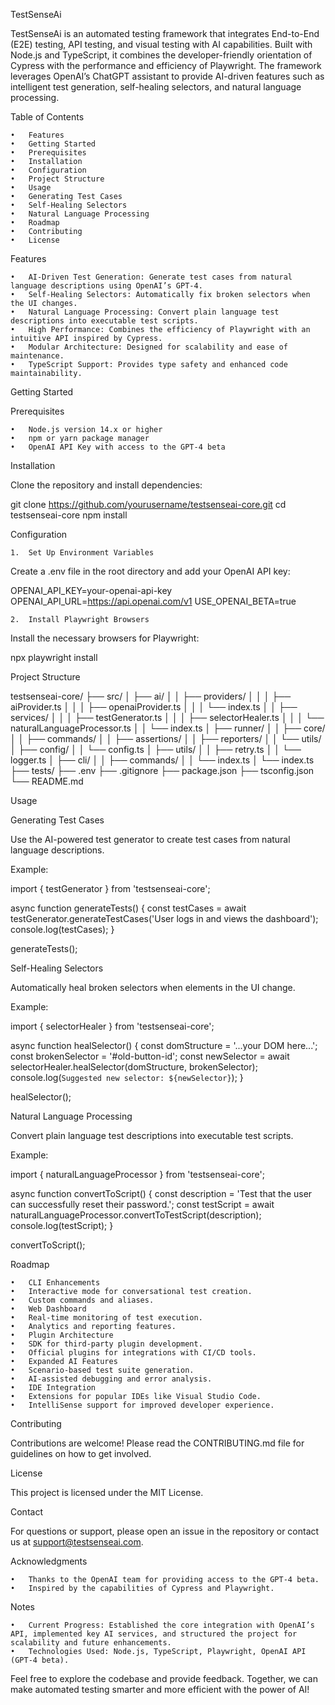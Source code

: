 TestSenseAi

TestSenseAi is an automated testing framework that integrates End-to-End (E2E) testing, API testing, and visual testing with AI capabilities. Built with Node.js and TypeScript, it combines the developer-friendly orientation of Cypress with the performance and efficiency of Playwright. The framework leverages OpenAI’s ChatGPT assistant to provide AI-driven features such as intelligent test generation, self-healing selectors, and natural language processing.

Table of Contents

    •	Features
    •	Getting Started
    •	Prerequisites
    •	Installation
    •	Configuration
    •	Project Structure
    •	Usage
    •	Generating Test Cases
    •	Self-Healing Selectors
    •	Natural Language Processing
    •	Roadmap
    •	Contributing
    •	License

Features

    •	AI-Driven Test Generation: Generate test cases from natural language descriptions using OpenAI’s GPT-4.
    •	Self-Healing Selectors: Automatically fix broken selectors when the UI changes.
    •	Natural Language Processing: Convert plain language test descriptions into executable test scripts.
    •	High Performance: Combines the efficiency of Playwright with an intuitive API inspired by Cypress.
    •	Modular Architecture: Designed for scalability and ease of maintenance.
    •	TypeScript Support: Provides type safety and enhanced code maintainability.

Getting Started

Prerequisites

    •	Node.js version 14.x or higher
    •	npm or yarn package manager
    •	OpenAI API Key with access to the GPT-4 beta

Installation

Clone the repository and install dependencies:

git clone https://github.com/yourusername/testsenseai-core.git
cd testsenseai-core
npm install

Configuration

    1.	Set Up Environment Variables

Create a .env file in the root directory and add your OpenAI API key:

OPENAI_API_KEY=your-openai-api-key
OPENAI_API_URL=https://api.openai.com/v1
USE_OPENAI_BETA=true

    2.	Install Playwright Browsers

Install the necessary browsers for Playwright:

npx playwright install

Project Structure

testsenseai-core/
├── src/
│ ├── ai/
│ │ ├── providers/
│ │ │ ├── aiProvider.ts
│ │ │ ├── openaiProvider.ts
│ │ │ └── index.ts
│ │ ├── services/
│ │ │ ├── testGenerator.ts
│ │ │ ├── selectorHealer.ts
│ │ │ └── naturalLanguageProcessor.ts
│ │ └── index.ts
│ ├── runner/
│ │ ├── core/
│ │ ├── commands/
│ │ ├── assertions/
│ │ ├── reporters/
│ │ └── utils/
│ ├── config/
│ │ └── config.ts
│ ├── utils/
│ │ ├── retry.ts
│ │ └── logger.ts
│ ├── cli/
│ │ ├── commands/
│ │ └── index.ts
│ └── index.ts
├── tests/
├── .env
├── .gitignore
├── package.json
├── tsconfig.json
└── README.md

Usage

Generating Test Cases

Use the AI-powered test generator to create test cases from natural language descriptions.

Example:

import { testGenerator } from 'testsenseai-core';

async function generateTests() {
const testCases = await testGenerator.generateTestCases('User logs in and views the dashboard');
console.log(testCases);
}

generateTests();

Self-Healing Selectors

Automatically heal broken selectors when elements in the UI change.

Example:

import { selectorHealer } from 'testsenseai-core';

async function healSelector() {
const domStructure = '<html>...your DOM here...</html>';
const brokenSelector = '#old-button-id';
const newSelector = await selectorHealer.healSelector(domStructure, brokenSelector);
console.log(`Suggested new selector: ${newSelector}`);
}

healSelector();

Natural Language Processing

Convert plain language test descriptions into executable test scripts.

Example:

import { naturalLanguageProcessor } from 'testsenseai-core';

async function convertToScript() {
const description = 'Test that the user can successfully reset their password.';
const testScript = await naturalLanguageProcessor.convertToTestScript(description);
console.log(testScript);
}

convertToScript();

Roadmap

    •	CLI Enhancements
    •	Interactive mode for conversational test creation.
    •	Custom commands and aliases.
    •	Web Dashboard
    •	Real-time monitoring of test execution.
    •	Analytics and reporting features.
    •	Plugin Architecture
    •	SDK for third-party plugin development.
    •	Official plugins for integrations with CI/CD tools.
    •	Expanded AI Features
    •	Scenario-based test suite generation.
    •	AI-assisted debugging and error analysis.
    •	IDE Integration
    •	Extensions for popular IDEs like Visual Studio Code.
    •	IntelliSense support for improved developer experience.

Contributing

Contributions are welcome! Please read the CONTRIBUTING.md file for guidelines on how to get involved.

License

This project is licensed under the MIT License.

Contact

For questions or support, please open an issue in the repository or contact us at support@testsenseai.com.

Acknowledgments

    •	Thanks to the OpenAI team for providing access to the GPT-4 beta.
    •	Inspired by the capabilities of Cypress and Playwright.

Notes

    •	Current Progress: Established the core integration with OpenAI’s API, implemented key AI services, and structured the project for scalability and future enhancements.
    •	Technologies Used: Node.js, TypeScript, Playwright, OpenAI API (GPT-4 beta).

Feel free to explore the codebase and provide feedback. Together, we can make automated testing smarter and more efficient with the power of AI!
